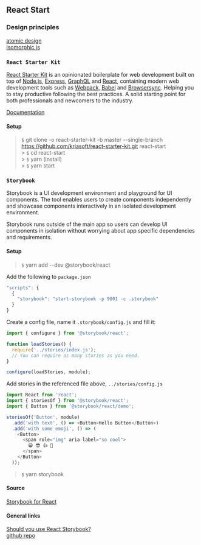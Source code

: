 ## React Start

### Design principles

[atomic design](http://bradfrost.com/blog/post/atomic-web-design/)<br/>
[isomorphic js](https://medium.com/airbnb-engineering/isomorphic-javascript-the-future-of-web-apps-10882b7a2ebc)

### `React Starter Kit`

[React Starter Kit](https://www.reactstarterkit.com) is an opinionated boilerplate for web
development built on top of [Node.js](https://nodejs.org/),
[Express](http://expressjs.com/), [GraphQL](http://graphql.org/) and
[React](https://facebook.github.io/react/), containing modern web development
tools such as [Webpack](http://webpack.github.io/), [Babel](http://babeljs.io/)
and [Browsersync](http://www.browsersync.io/). Helping you to stay productive
following the best practices. A solid starting point for both professionals
and newcomers to the industry.

[Documentation](https://github.com/kriasoft/react-starter-kit/tree/master/docs)

#### Setup

> `$` git clone -o react-starter-kit -b master --single-branch https://github.com/kriasoft/react-starter-kit.git react-start<br/> > `$` cd react-start<br/> > `$` yarn (install)<br/> > `$` yarn start

### `Storybook`

Storybook is a UI development environment and playground for UI components. The tool enables users to create components independently and showcase components interactively in an isolated development environment.

Storybook runs outside of the main app so users can develop UI components in isolation without worrying about app specific dependencies and requirements.

#### Setup

> `$` yarn add --dev @storybook/react

Add the following to `package.json`

```javascript
"scripts": {
  {
    "storybook": "start-storybook -p 9001 -c .storybook"
  }
}
```

Create a config file, name it `.storybook/config.js` and fill it:

```javascript
import { configure } from '@storybook/react';

function loadStories() {
  require('../stories/index.js');
  // You can require as many stories as you need.
}

configure(loadStories, module);
```

Add stories in the referenced file above, `../stories/config.js`

```javascript
import React from 'react';
import { storiesOf } from '@storybook/react';
import { Button } from '@storybook/react/demo';

storiesOf('Button', module)
  .add('with text', () => <Button>Hello Button</Button>)
  .add('with some emoji', () => (
    <Button>
      <span role="img" aria-label="so cool">
        😀 😎 👍 💯
      </span>
    </Button>
  ));
```

> `$` yarn storybook

#### Source

[Storybook for React](https://storybook.js.org/basics/guide-react/)

#### General links

[Should you use React Storybook?](https://spin.atomicobject.com/2018/01/24/react-storybook/)<br/>
[github repo](https://github.com/storybooks/storybook)
